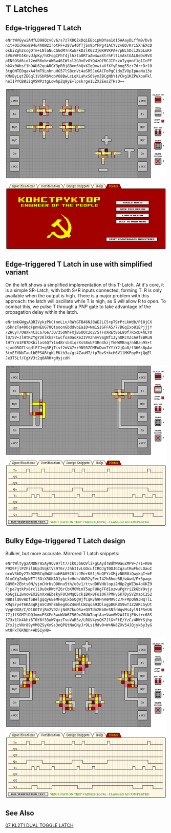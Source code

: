 # T Latches

## Edge-triggered T Latch

```
eNrtWVGywiAMfLD98QzvCv6/s7z7X8QZxDq1EEoipNDYaa1d15AAayDLffm9/bvb
n1t+OIcRexB94u4A0W2IrotFF+287w4QfTjSn9pYFPg41ACYvzv6D/Kri5XnEXcD
osbiZgh2scgOTm+LNlaNuCGGdM7nXwEFkDzlKG23jGK9VKPA+/pNLhDci28pLuKF
4VGzWFGtKnvUJpKy/hXFqgIFhT4jlhzta0RTaAw4waXtrhFltLmAktGAL0eDx9VX
pENSOSd6iol2edR6ob+AW6w46IWlsl2G9vEvOYQ4zOfRCJIFkzuTyqmnf1g1IcPF
bkXx0Wbsf1h9AU62quARGY3pRRj8Ben6hQxXIqQmwiaVfXYyRbug55z+7drcDr10
3tgONTE0qaxA4fmT9LnhnuHG57lSBcnVi4aSR5JeGACFoPgCidyZVOpIpWaNu13e
KMnByLqtZEGql1VSbRbVqbV68BwLcLqKLahxS6SymZBCgNbY1VCkg1KZPuXooFkl
heI1PYCB8iiqVSWPztgLowhpZq9yE+lpskrge1LZXZEesZTHsQ==
```

![T LATCH](./assets/t-latch.png)


## Edge-triggered T Latch in use with simplified variant

On the left shows a simplified implementation of this T-Latch. At it's core, it is a simple
SR-Latch, with both S+R inputs connected, forming T. R is only available when the output is high.
There is a major problem with this approach: the latch will oscillate while T is high, as S will
allow R to open. To combat this, we pulse T through a PNP gate to take advantage of the propagation
delay within the latch.

```
eNrtmkGWgyAQRIVykzPkCtnnLLn/RWYGTB46NJBWEJLC5+pT9rPtLkWdb/P18jCX
u5knzTa40OqFpnHEUG70QtsoonGbddvbEa1O+Nm1SiGFFA5/7/DGqIxo81EPjjjY
/ZHCyT/OWXk4CiC676e/3O/z5ONhFXjBSOOc2o2/STFsXREt86L8Of7R5cD+hLY0
lU/SV+JlHtR2YgYzKlKkaFCwcfoa0aoXe2IVV2hmvVagNf1JynORcXZcAAfEBRuN
lHTY/m1FB7DKbilos6QfY1n4Brsb3iqrXsS8oUF3Rn4hzjYkHWMBnq/nhBan9S+t
sjxdO5OZtsqdlFZJ+g3PjTivf2mV47+r9N93ZCMFuDwn7YYiY2jQa8/t366s8pAv
3tvEFVNbTaulbEPSARfgKLPKth3a/gt4ZauM7/tp7bvS+kcH6V1lMKPoyM+jQqEl
Je3TSLf/CgXV3t2q8ARH+gHyjcdH
```

![T LATCH - usage](./assets/t-latch-usage.png)

## Bulky Edge-triggered T Latch design

Bulkier, but more accurate. Mirrored T Latch snippets:

```
eNrtWltygzAMDNr85Ay9Qv97lt7/Ik0Jb6QVliFgCAydTBdhW9auZMP9+/71+K0e
P9X9FjlPZFilGUp3VqktVs9T6r/JhhI1vLGOcufIRQJgT0OJGCqzutRwFkdLDauI
ocoV3bDy2Tk0XMBCq0WXhbahRA05C6lzJMerK81jVuQEYzXMjvNKR0iQwykgI+mE
0lxGYg2m8pNFTl3OiX3UKAD1ykefeHuh/dW32yEvcI42h6hoe6B/wAwd/F+3pagc
GQVB+2Ebts0N/yjmCHrbsQOHnu5th/e0v1/ttvdDHVHblopi2M8p2gWZ3u4oXKZ9
Fjpe7qtkPx8rcli0u0xRWcYZ6rCbKMOWimT5apFUHgFFdIozwuPgYriZkGbY9vjy
XoGgILZwnowEX2EnXxWEbskyFOCNMqQSck1BKxBFoi0K7PMHvSK7DySVZmapC2S2
NBDslQ0vWDfSBelgqqy6EeMFmgCkboQgWjfCqRvh9HnReM9Vc27FFMpQh93HqTlL
kMq5ryeT6KA4qRjmSCUVh86heg0GZ4mNlCW2qoa93DlogpBGR8S9wT1Z2AKcSyUt
VygHOX8/C/D1UGTVjRm2V92rjNdR7kuQSa+QVTdm2Kb0eSNfnWqvMs4yl91FSeU6
77j1fSGM7tDQJmmxPSXEd5wuWVW6T569xZ6UWTaqtAu+Vwm6W2WJIXjE6st+c68S
S73x1lk4khi6T0Y6f33uW7qxzTvuVaRSv/LRUV4yyQK7JlG+FtE/YzCz4RWrSjhp
ZfxJjzVNr89yVM0ZSyXm9s3nQPQtNuCNyJr9LsiMdv0+W+NN8ZXv54JQjyk6y3yG
wt8FxT6KNDn+ADSIyH8=
```

![T LATCH - bulky](./assets/t-latch-bulky.png)


## See Also

[07 KL2T1 DUAL TOGGLE LATCH](/levels/07%20KL2T1%20DUAL%20TOGGLE%20LATCH.md)
